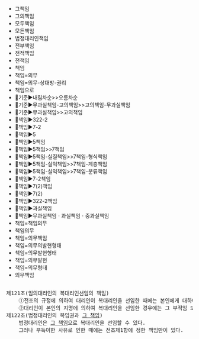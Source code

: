 - 그책임
- 그의책임
- 모두책임
- 모든책임
- 법정대리인책임
- 전부책임
- 전적책임
- 전책임
- 책임
- 책임=의무
- 책임=의무-상대방-권리
- 책임으로
- 📌기준▶️내림차순>>오름차순
- 📌기준▶️무과실책임-고의책임>>고의책임-무과실책임
- 📌기준▶️무과실책임>>고의책임
- 📌책임▶️322-2
- 📌책임▶️7-2
- 📌책임▶️5
- 📌책임▶️5책임
- 📌책임▶️5책임>>7책임
- 📌책임▶️5책임-실질책임>>7책임-형식책임
- 📌책임▶️5책임-실익책임>>7책임-계층책임
- 📌책임▶️5책임-실익책임>>7책임-분류책임
- 📌책임▶️7-2책임
- 📌책임▶️7(2)책임
- 📌책임▶️7(2)
- 📌책임▶️322-2책임
- 🔎책임▶️과실책임
- 🔎책임▶️무과실책임ㆍ과실책임ㆍ중과실책임
- 책임=책임의무
- 책임의무
- 책임=의무책임
- 책임=의무의발현형태
- 책임=의무발현형태
- 책임=의무발현
- 책임=의무형태
- 의무책임


##
<pre>
제121조(임의대리인의 복대리인선임의 책임) 
    ①전조의 규정에 의하여 대리인이 복대리인을 선임한 때에는 본인에게 대하여 그 선임감독에 관한 책임이 있다.
    ②대리인이 본인의 지명에 의하여 복대리인을 선임한 경우에는 그 부적임 또는 불성실함을 알고 본인에게 대한 통지나 그 해임을 태만한 때가 아니면 책임이 없다.
제122조(법정대리인의 복임권과 <u>그 책임</u>) 
    법정대리인은 <u>그 책임</u>으로 복대리인을 선임할 수 있다. 
    그러나 부득이한 사유로 인한 때에는 전조제1항에 정한 책임만이 있다.

</pre>
